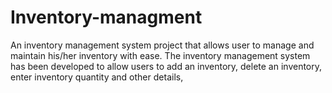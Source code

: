 # Inventory-managment
An inventory management system project that allows user to manage and maintain his/her inventory with ease. 
The inventory management system has been developed to allow users to add an inventory, delete an inventory, enter inventory quantity and other details,
